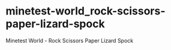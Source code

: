 # minetest-world_rock-scissors-paper-lizard-spock
Minetest World - Rock Scissors Paper Lizard Spock
